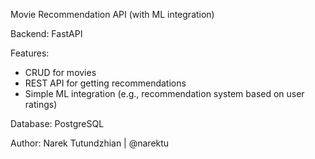 Movie Recommendation API (with ML integration)

Backend: FastAPI

Features:

- CRUD for movies
- REST API for getting recommendations
- Simple ML integration (e.g., recommendation system based on user ratings)

Database: PostgreSQL

Author: Narek Tutundzhian | @narektu
